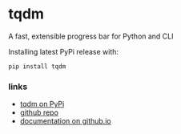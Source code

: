 # tqdm

A fast, extensible progress bar for Python and CLI

Installing latest PyPi release with:

```pip install tqdm```

### links
- [tqdm on PyPi](https://pypi.org/project/tqdm/)
- [github repo](https://github.com/tqdm/tqdm)
- [documentation on github.io](https://tqdm.github.io/)

